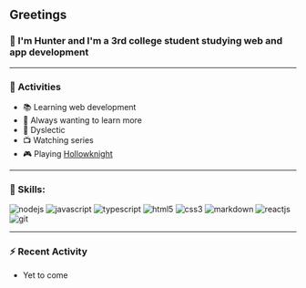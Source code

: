 ## Greetings

### 👋 I'm Hunter and I'm a 3rd college student studying web and app development

---

### 🎯 Activities

- 📚 Learning web development
- 🧪 Always wanting to learn more
- 📄 Dyslectic
- 📺 Watching series
- 🎮 Playing [Hollowknight](https://hollowknight.com/)

---

### 📕 Skills:

![nodejs](https://img.shields.io/badge/node.js%20-%2343853D.svg?&style=for-the-badge&logo=node.js&logoColor=white)
![javascript](https://img.shields.io/badge/javascript%20-%23323330.svg?&style=for-the-badge&logo=javascript&logoColor=%23F7DF1E)
![typescript](https://img.shields.io/badge/typescript%20-%23007ACC.svg?&style=for-the-badge&logo=typescript&logoColor=white)
![html5](https://img.shields.io/badge/html5%20-%23E34F26.svg?&style=for-the-badge&logo=html5&logoColor=white)
![css3](https://img.shields.io/badge/css3%20-%231572B6.svg?&style=for-the-badge&logo=css3&logoColor=white)
![markdown](https://img.shields.io/badge/markdown-%23000000.svg?&style=for-the-badge&logo=markdown&logoColor=white)
![reactjs](https://img.shields.io/badge/react%20-%2320232a.svg?&style=for-the-badge&logo=react&logoColor=%2361DAFB)
![git](https://img.shields.io/badge/git%20-%23F05033.svg?&style=for-the-badge&logo=git&logoColor=white)

---

### ⚡ Recent Activity

- Yet to come
